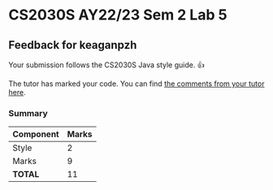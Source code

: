# CS2030S AY22/23 Sem 2 Lab 5
## Feedback for keaganpzh
Your submission follows the CS2030S Java style guide. :+1:

The tutor has marked your code. You can find [the comments from your tutor here](https://www.github.com/nus-cs2030s-2223-s2/lab5-keaganpzh/commit/a7939aa106d24af7f14204a0817f7180ac59293b).
### Summary

| Component | Marks |
|-----------|-------|
| Style | 2 |
| Marks | 9 |
| **TOTAL** | 11 |
